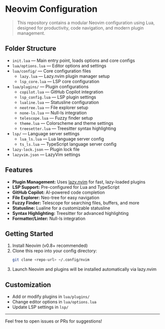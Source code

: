 # Neovim Configuration

> This repository contains a modular Neovim configuration using Lua, designed for productivity, code navigation, and modern plugin management.

## Folder Structure

- `init.lua` — Main entry point, loads options and core configs
- `lua/options.lua` — Editor options and settings
- `lua/config/` — Core configuration files
  - `lazy.lua` — Lazy.nvim plugin manager setup
  - `lsp_core.lua` — LSP core configuration
- `lua/plugins/` — Plugin configurations
  - `copilot.lua` — GitHub Copilot integration
  - `lsp_config.lua` — LSP plugin settings
  - `lualine.lua` — Statusline configuration
  - `neotree.lua` — File explorer setup
  - `none-ls.lua` — Null-ls integration
  - `telescope.lua` — Fuzzy finder setup
  - `theme.lua` — Colorscheme and theme settings
  - `treesetter.lua` — Treesitter syntax highlighting
- `lsp/` — Language server settings
  - `lua_ls.lua` — Lua language server config
  - `ts_ls.lua` — TypeScript language server config
- `lazy-lock.json` — Plugin lock file
- `lazyvim.json` — LazyVim settings

## Features

- **Plugin Management:** Uses [lazy.nvim](https://github.com/folke/lazy.nvim) for fast, lazy-loaded plugins
- **LSP Support:** Pre-configured for Lua and TypeScript
- **GitHub Copilot:** AI-powered code completion
- **File Explorer:** Neo-tree for easy navigation
- **Fuzzy Finder:** Telescope for searching files, buffers, and more
- **Statusline:** Lualine for a customizable statusline
- **Syntax Highlighting:** Treesitter for advanced highlighting
- **Formatter/Linter:** Null-ls integration

## Getting Started

1. Install Neovim (v0.8+ recommended)
2. Clone this repo into your config directory:
   ```sh
   git clone <repo-url> ~/.config/nvim
   ```
3. Launch Neovim and plugins will be installed automatically via lazy.nvim

## Customization

- Add or modify plugins in `lua/plugins/`
- Change editor options in `lua/options.lua`
- Update LSP settings in `lsp/`

---

Feel free to open issues or PRs for suggestions!
